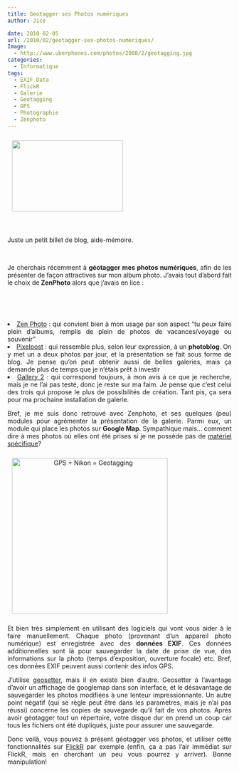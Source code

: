 ```yaml
---
title: Geotagger ses Photos numériques
author: Jice

date: 2010-02-05
url: /2010/02/geotagger-ses-photos-numeriques/
Image:
  - http://www.uberphones.com/photos/2008/2/geotagging.jpg
categories:
  - Informatique
tags:
  - EXIF Data
  - FlickR
  - Galerie
  - Geotagging
  - GPS
  - Photographie
  - Zenphoto
---
```

<img class="alignleft" style="margin: 10px;" title="Geotagging" src="http://www.uberphones.com/photos/2008/2/geotagging.jpg" alt="" width="250" height="160" />

 

Juste un petit billet de blog, aide-mémoire.

 

<p style="text-align: justify;">
  Je cherchais récemment à <strong>géotagger mes photos numériques</strong>, afin de les présenter de façon attractives sur mon album photo. J&#8217;avais tout d&#8217;abord fait le choix de<strong> ZenPhoto</strong> alors que j&#8217;avais en lice :
</p>

<p style="text-align: justify;">
   
</p>

<p style="text-align: justify;">
   
</p>

<p style="text-align: justify;">
  <!--more-->
</p>

<li style="text-align: justify;">
  <a title="Zen Photo" href="http://www.zenphoto.org/" target="_blank">Zen Photo</a> : qui convient bien à mon usage par son aspect &#8220;tu peux faire plein d&#8217;albums, remplis de plein de photos de vacances/voyage ou souvenir&#8221;
</li>
<li style="text-align: justify;">
  <a title="Pixelpost" href="http://www.pixelpost.org/" target="_blank">Pixelpost</a> : qui ressemble plus, selon leur expression, à un <strong>photoblog</strong>. On y met un a deux photos par jour, et la présentation se fait sous forme de blog. Je pense qu&#8217;on peut obtenir aussi de belles galeries, mais ça demande plus de temps que je n&#8217;étais prêt à investir
</li>
<li style="text-align: justify;">
  <a title="Gallery 2" href="http://gallery.menalto.com/" target="_blank">Gallery 2</a> : qui correspond toujours, à mon avis à ce que je recherche, mais je ne l&#8217;ai pas testé, donc je reste sur ma faim. Je pense que c&#8217;est celui des trois qui propose le plus de possibilités de création. Tant pis, ça sera pour ma prochaine installation de galerie.
</li>

<p style="text-align: justify;">
  Bref, je me suis donc retrouvé avec Zenphoto, et ses quelques (peu) modules pour agrémenter la présentation de la galerie. Parmi eux, un module qui place les photos sur <strong>Google Map</strong>. Sympathique mais&#8230; comment dire à mes photos où elles ont été prises si je ne possède pas de <a title="Matériel pour geotagging de photo automatique" href="http://www.ppgis.net/photo_gps.htm" target="_blank">matériel spécifique</a>?
</p>

<img class="alignnone" style="margin: 10px; align:center; text-align:center;" src="http://www.itechnews.net/wp-content/uploads/2008/12/nikon-gp-1-dongle-for-geotagging.jpg" alt="GPS + Nikon = Geotagging" width="350" height="350" />

<p style="text-align: justify;">
  Et bien très simplement en utilisant des logiciels qui vont vous aider à le faire manuellement. Chaque photo (provenant d&#8217;un appareil photo numérique) est enregistrée avec des <strong>données EXIF</strong>. Ces données additionnelles sont là pour sauvegarder la date de prise de vue, des informations sur la photo (temps d&#8217;exposition, ouverture focale) etc. Bref, ces données EXIF peuvent aussi contenir des infos GPS.
</p>

<p style="text-align: justify;">
  J&#8217;utilise <a title="Geosetter, Geotagging software" href="http://www.geosetter.de/en/" target="_blank">geosetter</a>, mais il en existe bien d&#8217;autre. Geosetter à l&#8217;avantage d&#8217;avoir un affichage de googlemap dans son interface, et le désavantage de sauvegarder les photos modifiées à une lenteur impressionnante. Un autre point négatif (qui se règle peut être dans les paramètres, mais je n&#8217;ai pas réussi) concerne les copies de sauvegarde qu&#8217;il fait de vos photos. Après avoir géotagger tout un répertoire, votre disque dur en prend un coup car tous les fichiers ont été dupliqués, juste pour assurer une sauvegarde.
</p>

<p style="text-align: justify;">
  Donc voilà, vous pouvez à présent géotagger vos photos, et utiliser cette fonctionnalités sur <a href="http://www.flickr.com/account/geo/import/">FlickR</a> par exemple (enfin, ça a pas l&#8217;air immédiat sur FlickR, mais en cherchant un peu vous pourrez y arriver). Bonne manipulation!
</p>